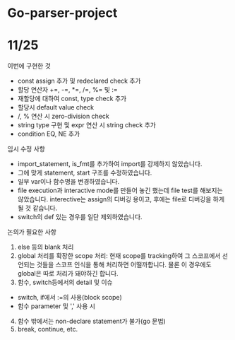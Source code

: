 # Go-parser-project

# 11/25
이번에 구현한 것
- const assign 추가 및 redeclared check 추가
- 할당 연산자 +=, -=, *=, /=, %= 및 :=
- 재할당에 대하여 const, type check 추가
- 할당시 default value check
- /, % 연산 시 zero-division check
- string type 구현 및 expr 연산 시 string check 추가
- condition EQ, NE 추가

임시 수정 사항
- import_statement, is_fmt를 추가하여 import를 강제하지 않았습니다.
- 그에 맞게 statement, start 구조를 수정하였습니다.
- 일부 var이나 함수명을 변경하였습니다.
- file execution과 interactive mode를 만들어 놓긴 했는데 file test를 해보지는 않았습니다. interective는 assign의 디버깅 용이고, 후에는 file로 디버깅을 하게 될 것 같습니다.
- switch의 def 있는 경우를 일단 제외하였습니다.

논의가 필요한 사항
1. else 등의 blank 처리
2. global 처리를 확장한 scope 처리: 현재 scope를 tracking하여 그 스코프에서 선언되는 것들을 스코프 인식을 통해 처리하면 어떨까합니다. 물론 이 경우에도 global은 따로 처리가 돼야하긴 합니다.
3. 함수, switch등에서의 detail 및 이슈
- switch, if에서 :=의 사용(block scope)
- 함수 parameter 및 ',' 사용 시 
4. 함수 밖에서는 non-declare statement가 불가(go 문법)
5. break, continue, etc.
